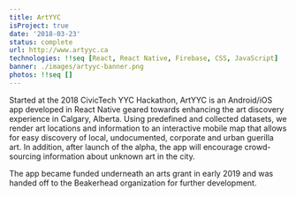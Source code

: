 ```yaml
---
title: ArtYYC
isProject: true
date: '2018-03-23'
status: complete
url: http://www.artyyc.ca
technologies: !!seq [React, React Native, Firebase, CSS, JavaScript]
banner: ./images/artyyc-banner.png
photos: !!seq []
---
```


Started at the 2018 CivicTech YYC Hackathon, ArtYYC is an Android/iOS app developed in React Native geared towards enhancing the art discovery experience in Calgary, Alberta. Using predefined and collected datasets, we render art locations and information to an interactive mobile map that allows for easy discovery of local, undocumented, corporate and urban guerilla art. In addition, after launch of the alpha, the app will encourage crowd-sourcing information about unknown art in the city.

The app became funded underneath an arts grant in early 2019 and was handed off to the Beakerhead organization for further development.
